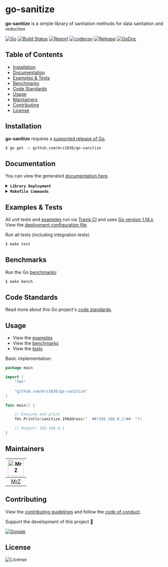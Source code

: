 # go-sanitize
**go-sanitize** is a simple library of sanitation methods for data sanitation and reduction

[![Go](https://img.shields.io/github/go-mod/go-version/mrz1836/go-sanitize)](https://golang.org/)
[![Build Status](https://travis-ci.com/mrz1836/go-sanitize.svg?branch=master)](https://travis-ci.com/mrz1836/go-sanitize)
[![Report](https://goreportcard.com/badge/github.com/mrz1836/go-sanitize?style=flat)](https://goreportcard.com/report/github.com/mrz1836/go-sanitize)
[![codecov](https://codecov.io/gh/mrz1836/go-sanitize/branch/master/graph/badge.svg)](https://codecov.io/gh/mrz1836/go-sanitize)
[![Release](https://img.shields.io/github/release-pre/mrz1836/go-sanitize.svg?style=flat)](https://github.com/mrz1836/go-sanitize/releases)
[![GoDoc](https://godoc.org/github.com/mrz1836/go-sanitize?status.svg&style=flat)](https://pkg.go.dev/github.com/mrz1836/go-sanitize?tab=doc)

## Table of Contents
- [Installation](#installation)
- [Documentation](#documentation)
- [Examples & Tests](#examples--tests)
- [Benchmarks](#benchmarks)
- [Code Standards](#code-standards)
- [Usage](#usage)
- [Maintainers](#maintainers)
- [Contributing](#contributing)
- [License](#license)

## Installation

**go-sanitize** requires a [supported release of Go](https://golang.org/doc/devel/release.html#policy).
```bash
$ go get -u github.com/mrz1836/go-sanitize
```

## Documentation
You can view the generated [documentation here](https://pkg.go.dev/github.com/mrz1836/go-sanitize?tab=doc).

<details>
<summary><strong><code>Library Deployment</code></strong></summary>

[goreleaser](https://github.com/goreleaser/goreleaser) for easy binary or library deployment to Github and can be installed via: `brew install goreleaser`.

The [.goreleaser.yml](.goreleaser.yml) file is used to configure [goreleaser](https://github.com/goreleaser/goreleaser).

Use `make release-snap` to create a snapshot version of the release, and finally `make release` to ship to production.
</details>

<details>
<summary><strong><code>Makefile Commands</code></strong></summary>

View all `makefile` commands
```bash
$ make help
```

List of all current commands:
```text
all                            Runs test, install, clean, docs
bench                          Run all benchmarks in the Go application
clean                          Remove previous builds and any test cache data
clean-mods                     Remove all the Go mod cache
coverage                       Shows the test coverage
godocs                         Sync the latest tag with GoDocs
help                           Show all make commands available
lint                           Run the Go lint application
release                        Full production release (creates release in Github)
release-test                   Full production test release (everything except deploy)
release-snap                   Test the full release (build binaries)
tag                            Generate a new tag and push (IE: make tag version=0.0.0)
tag-remove                     Remove a tag if found (IE: make tag-remove version=0.0.0)
tag-update                     Update an existing tag to current commit (IE: make tag-update version=0.0.0)
test                           Runs vet, lint and ALL tests
test-short                     Runs vet, lint and tests (excludes integration tests)
update                         Update all project dependencies
update-releaser                Update the goreleaser application
vet                            Run the Go vet application
```
</details>

## Examples & Tests
All unit tests and [examples](sanitize_test.go) run via [Travis CI](https://travis-ci.org/mrz1836/go-sanitize) and uses [Go version 1.14.x](https://golang.org/doc/go1.14). View the [deployment configuration file](.travis.yml).

Run all tests (including integration tests)
```bash
$ make test
```

## Benchmarks
Run the Go [benchmarks](sanitize_test.go):
```bash
$ make bench
```

## Code Standards
Read more about this Go project's [code standards](CODE_STANDARDS.md).

## Usage
- View the [examples](sanitize_test.go)
- View the [benchmarks](sanitize_test.go)
- View the [tests](sanitize_test.go)

Basic implementation:
```go
package main

import (
    "fmt"
    
    "github.com/mrz1836/go-sanitize"
)

func main() {

	// Execute and print
	fmt.Println(sanitize.IPAddress("  ##!192.168.0.1!##  "))

	// Output: 192.168.0.1
}
```

## Maintainers

| [<img src="https://github.com/mrz1836.png" height="50" alt="MrZ" />](https://github.com/mrz1836) |
|:---:|
| [MrZ](https://github.com/mrz1836) |

## Contributing

View the [contributing guidelines](CONTRIBUTING.md) and follow the [code of conduct](CODE_OF_CONDUCT.md).

Support the development of this project 🙏

[![Donate](https://img.shields.io/badge/donate-bitcoin-brightgreen.svg)](https://mrz1818.com/?tab=tips&af=go-sanitize)

## License

![License](https://img.shields.io/github/license/mrz1836/go-sanitize.svg?style=flat)
